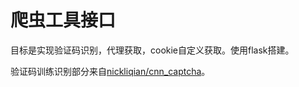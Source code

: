 # 爬虫工具接口

目标是实现验证码识别，代理获取，cookie自定义获取。使用flask搭建。

验证码训练识别部分来自[nickliqian/cnn_captcha](https://github.com/nickliqian/cnn_captcha)。